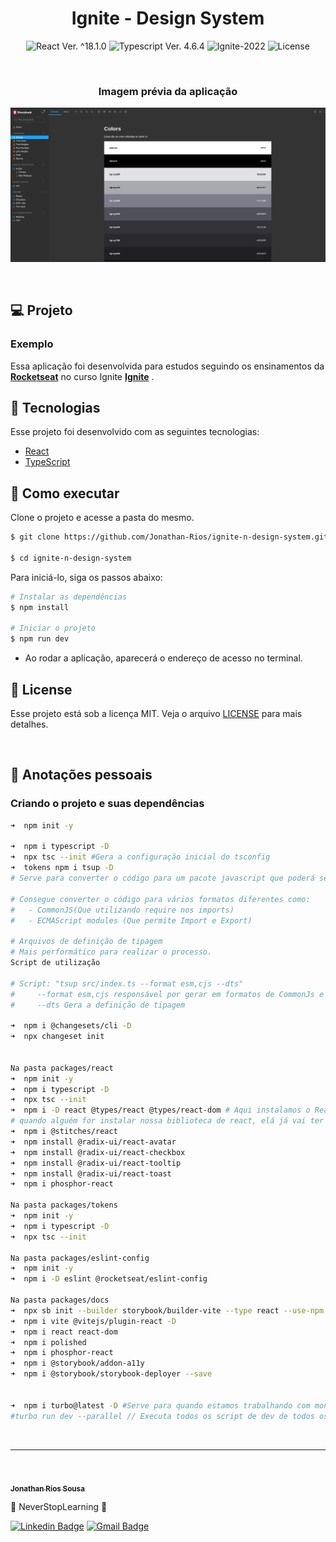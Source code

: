 <h1 align="center">Ignite - Design System</h1>

<p align="center">
  <img 
    src="https://img.shields.io/badge/React-%5E18.2.0-blue" 
    alt="React Ver. ^18.1.0"
  />
  <img 
    src="https://img.shields.io/badge/Typescript-%5E4.6.4-blue"
    alt="Typescript Ver. 4.6.4" 
  />
  <img
    src="https://img.shields.io/badge/Ignite-2022-green" 
    alt="Ignite-2022"
  />
  <img 
    alt="License"
    src="https://img.shields.io/static/v1?label=license&message=MIT&color=E51C44&labelColor=0A1033"
  />
</p>

<br>

<h3 align="center">Imagem prévia da aplicação</h3>

![cover](.github/project-preview.png?style=flat)


<br>

## 💻 Projeto
### Exemplo
Essa aplicação foi desenvolvida para estudos seguindo os ensinamentos da **[Rocketseat](https://www.rocketseat.com.br/)** no curso Ignite **[Ignite](https://www.rocketseat.com.br/ignite)** .

 
## 🧪 Tecnologias

Esse projeto foi desenvolvido com as seguintes tecnologias:

- [React](https://reactjs.org)
- [TypeScript](https://www.typescriptlang.org/)

## 🚀 Como executar

Clone o projeto e acesse a pasta do mesmo.

```bash
$ git clone https://github.com/Jonathan-Rios/ignite-n-design-system.git

$ cd ignite-n-design-system
```

Para iniciá-lo, siga os passos abaixo:
```bash
# Instalar as dependências
$ npm install

# Iniciar o projeto
$ npm run dev
```
- Ao rodar a aplicação, aparecerá o endereço de acesso no terminal.
 
## 📝 License

Esse projeto está sob a licença MIT. Veja o arquivo [LICENSE](./LICENSE.md) para mais detalhes.

<br />


## 📓 Anotações pessoais

<h3>Criando o projeto e suas dependências </h3>

```bash
➜  npm init -y

➜  npm i typescript -D
➜  npx tsc --init #Gera a configuração inicial do tsconfig
➜  tokens npm i tsup -D
# Serve para converter o código para um pacote javascript que poderá ser carregado em outros projetos, vantagens perante a forma da conversão normal do pacote do typescript.

# Consegue converter o código para vários formatos diferentes como: 
#   - CommonJS(Que utilizando require nos imports)
#   - ECMAScript modules (Que permite Import e Export)

# Arquivos de definição de tipagem
# Mais performático para realizar o processo.
Script de utilização

# Script: "tsup src/index.ts --format esm,cjs --dts"
#     --format esm,cjs responsável por gerar em formatos de CommonJs e ECMAScript
#     --dts Gera a definição de tipagem

➜  npm i @changesets/cli -D
➜  npx changeset init


Na pasta packages/react
➜  npm init -y
➜  npm i typescript -D
➜  npx tsc --init
➜  npm i -D react @types/react @types/react-dom # Aqui instalamos o React como desenvolvimento pois
# quando alguém for instalar nossa biblioteca de react, elá já vai ter o React instalado, vamos deixar pesado e duplicado desnecessariamente.
➜  npm i @stitches/react
➜  npm install @radix-ui/react-avatar
➜  npm install @radix-ui/react-checkbox
➜  npm install @radix-ui/react-tooltip
➜  npm install @radix-ui/react-toast
➜  npm i phosphor-react
 
Na pasta packages/tokens
➜  npm init -y
➜  npm i typescript -D
➜  npx tsc --init

Na pasta packages/eslint-config
➜  npm init -y
➜  npm i -D eslint @rocketseat/eslint-config

Na pasta packages/docs
➜  npx sb init --builder storybook/builder-vite --type react --use-npm
➜  npm i vite @vitejs/plugin-react -D
➜  npm i react react-dom
➜  npm i polished
➜  npm i phosphor-react
➜  npm i @storybook/addon-a11y
➜  npm i @storybook/storybook-deployer --save


➜  npm i turbo@latest -D #Serve para quando estamos trabalhando com monorepo, conseguir executar scripts em todos os pacotes ao mesmo tempo, ajuda a acelerar o processo de build na aplicação.
#turbo run dev --parallel // Executa todos os script de dev de todos os pacotes em paralelo


```
 
<br />

---
<br />

<a href="https://github.com/Jonathan-Rios">
 <img src="https://github.com/Jonathan-Rios.png" width="100px;" alt="" />
 <br />
 <sub><b>Jonathan Rios Sousa</b></sub></a>

💠 NeverStopLearning 💠

[![Linkedin Badge](https://img.shields.io/badge/-Jonathan-blue?style=flat-square&logo=Linkedin&logoColor=white&link=https://www.linkedin.com/in/jonathan-rios-sousa-19b3431b6/)](https://www.linkedin.com/in/jonathan-rios-sousa-19b3431b6/) 
[![Gmail Badge](https://img.shields.io/badge/-jonathan.riosousa@gmail.com-c14438?style=flat-square&logo=Gmail&logoColor=white&link=mailto:jonathan.riosousa@gmail.com)](mailto:jonathan.riosousa@gmail.com)